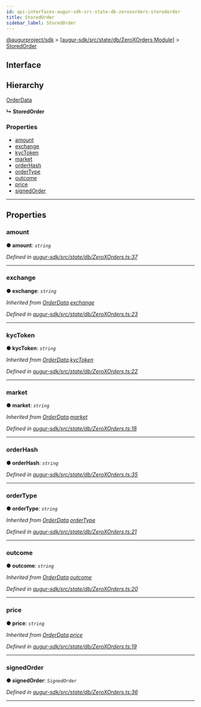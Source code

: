 ```yaml
---
id: api-interfaces-augur-sdk-src-state-db-zeroxorders-storedorder
title: StoredOrder
sidebar_label: StoredOrder
---
```


[@augurproject/sdk](api-readme.md) > [[augur-sdk/src/state/db/ZeroXOrders Module]](api-modules-augur-sdk-src-state-db-zeroxorders-module.md) > [StoredOrder](api-interfaces-augur-sdk-src-state-db-zeroxorders-storedorder.md)

## Interface

## Hierarchy

 [OrderData](api-interfaces-augur-sdk-src-state-db-zeroxorders-orderdata.md)

**↳ StoredOrder**

### Properties

* [amount](api-interfaces-augur-sdk-src-state-db-zeroxorders-storedorder.md#amount)
* [exchange](api-interfaces-augur-sdk-src-state-db-zeroxorders-storedorder.md#exchange)
* [kycToken](api-interfaces-augur-sdk-src-state-db-zeroxorders-storedorder.md#kyctoken)
* [market](api-interfaces-augur-sdk-src-state-db-zeroxorders-storedorder.md#market)
* [orderHash](api-interfaces-augur-sdk-src-state-db-zeroxorders-storedorder.md#orderhash)
* [orderType](api-interfaces-augur-sdk-src-state-db-zeroxorders-storedorder.md#ordertype)
* [outcome](api-interfaces-augur-sdk-src-state-db-zeroxorders-storedorder.md#outcome)
* [price](api-interfaces-augur-sdk-src-state-db-zeroxorders-storedorder.md#price)
* [signedOrder](api-interfaces-augur-sdk-src-state-db-zeroxorders-storedorder.md#signedorder)

---

## Properties

<a id="amount"></a>

###  amount

**● amount**: *`string`*

*Defined in [augur-sdk/src/state/db/ZeroXOrders.ts:37](https://github.com/AugurProject/augur/blob/3727cd4ec9/packages/augur-sdk/src/state/db/ZeroXOrders.ts#L37)*

___
<a id="exchange"></a>

###  exchange

**● exchange**: *`string`*

*Inherited from [OrderData](api-interfaces-augur-sdk-src-state-db-zeroxorders-orderdata.md).[exchange](api-interfaces-augur-sdk-src-state-db-zeroxorders-orderdata.md#exchange)*

*Defined in [augur-sdk/src/state/db/ZeroXOrders.ts:23](https://github.com/AugurProject/augur/blob/3727cd4ec9/packages/augur-sdk/src/state/db/ZeroXOrders.ts#L23)*

___
<a id="kyctoken"></a>

###  kycToken

**● kycToken**: *`string`*

*Inherited from [OrderData](api-interfaces-augur-sdk-src-state-db-zeroxorders-orderdata.md).[kycToken](api-interfaces-augur-sdk-src-state-db-zeroxorders-orderdata.md#kyctoken)*

*Defined in [augur-sdk/src/state/db/ZeroXOrders.ts:22](https://github.com/AugurProject/augur/blob/3727cd4ec9/packages/augur-sdk/src/state/db/ZeroXOrders.ts#L22)*

___
<a id="market"></a>

###  market

**● market**: *`string`*

*Inherited from [OrderData](api-interfaces-augur-sdk-src-state-db-zeroxorders-orderdata.md).[market](api-interfaces-augur-sdk-src-state-db-zeroxorders-orderdata.md#market)*

*Defined in [augur-sdk/src/state/db/ZeroXOrders.ts:18](https://github.com/AugurProject/augur/blob/3727cd4ec9/packages/augur-sdk/src/state/db/ZeroXOrders.ts#L18)*

___
<a id="orderhash"></a>

###  orderHash

**● orderHash**: *`string`*

*Defined in [augur-sdk/src/state/db/ZeroXOrders.ts:35](https://github.com/AugurProject/augur/blob/3727cd4ec9/packages/augur-sdk/src/state/db/ZeroXOrders.ts#L35)*

___
<a id="ordertype"></a>

###  orderType

**● orderType**: *`string`*

*Inherited from [OrderData](api-interfaces-augur-sdk-src-state-db-zeroxorders-orderdata.md).[orderType](api-interfaces-augur-sdk-src-state-db-zeroxorders-orderdata.md#ordertype)*

*Defined in [augur-sdk/src/state/db/ZeroXOrders.ts:21](https://github.com/AugurProject/augur/blob/3727cd4ec9/packages/augur-sdk/src/state/db/ZeroXOrders.ts#L21)*

___
<a id="outcome"></a>

###  outcome

**● outcome**: *`string`*

*Inherited from [OrderData](api-interfaces-augur-sdk-src-state-db-zeroxorders-orderdata.md).[outcome](api-interfaces-augur-sdk-src-state-db-zeroxorders-orderdata.md#outcome)*

*Defined in [augur-sdk/src/state/db/ZeroXOrders.ts:20](https://github.com/AugurProject/augur/blob/3727cd4ec9/packages/augur-sdk/src/state/db/ZeroXOrders.ts#L20)*

___
<a id="price"></a>

###  price

**● price**: *`string`*

*Inherited from [OrderData](api-interfaces-augur-sdk-src-state-db-zeroxorders-orderdata.md).[price](api-interfaces-augur-sdk-src-state-db-zeroxorders-orderdata.md#price)*

*Defined in [augur-sdk/src/state/db/ZeroXOrders.ts:19](https://github.com/AugurProject/augur/blob/3727cd4ec9/packages/augur-sdk/src/state/db/ZeroXOrders.ts#L19)*

___
<a id="signedorder"></a>

###  signedOrder

**● signedOrder**: *`SignedOrder`*

*Defined in [augur-sdk/src/state/db/ZeroXOrders.ts:36](https://github.com/AugurProject/augur/blob/3727cd4ec9/packages/augur-sdk/src/state/db/ZeroXOrders.ts#L36)*

___

